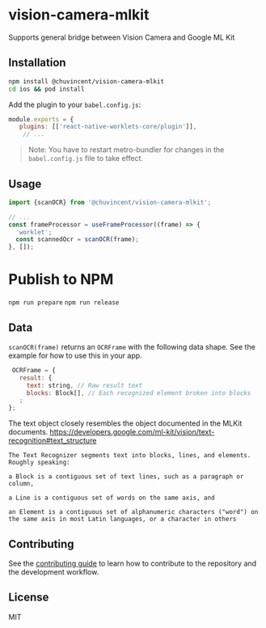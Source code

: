 
# vision-camera-mlkit

Supports general bridge between Vision Camera and Google ML Kit

## Installation

```sh
npm install @chuvincent/vision-camera-mlkit
cd ios && pod install
```

Add the plugin to your `babel.config.js`:

```js
module.exports = {
   plugins: [['react-native-worklets-core/plugin']],
    // ...
```

> Note: You have to restart metro-bundler for changes in the `babel.config.js` file to take effect.

## Usage

```js
import {scanOCR} from '@chuvincent/vision-camera-mlkit';

// ...
const frameProcessor = useFrameProcessor((frame) => {
  'worklet';
  const scannedOcr = scanOCR(frame);
}, []);
```

# Publish to NPM
`npm run prepare`
 `npm run release`


## Data

`scanOCR(frame)` returns an `OCRFrame` with the following data shape. See the example for how to use this in your app.

 ``` jsx
  OCRFrame = {
    result: {
      text: string, // Raw result text
      blocks: Block[], // Each recognized element broken into blocks
    ;
};
```

The text object closely resembles the object documented in the MLKit documents.
<https://developers.google.com/ml-kit/vision/text-recognition#text_structure>

```
The Text Recognizer segments text into blocks, lines, and elements. Roughly speaking:

a Block is a contiguous set of text lines, such as a paragraph or column,

a Line is a contiguous set of words on the same axis, and

an Element is a contiguous set of alphanumeric characters ("word") on the same axis in most Latin languages, or a character in others
```

## Contributing

See the [contributing guide](CONTRIBUTING.md) to learn how to contribute to the repository and the development workflow.

## License

MIT
